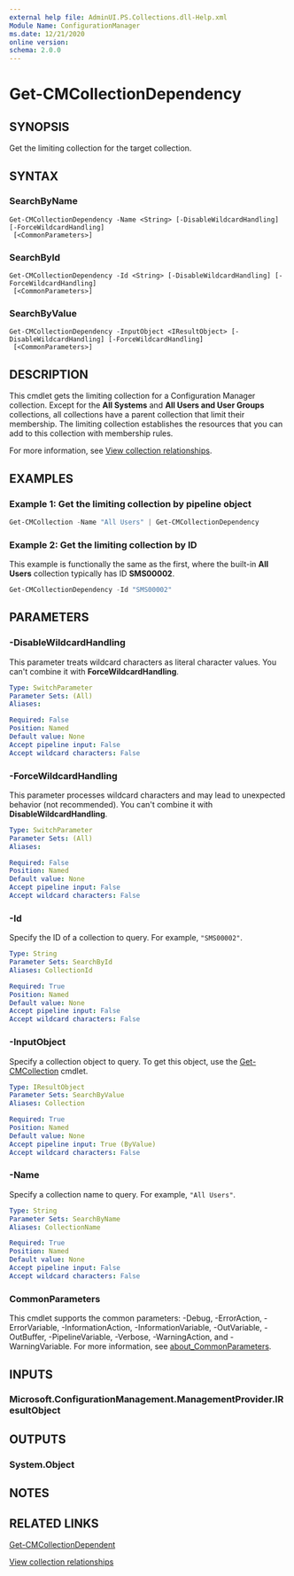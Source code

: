 ```yaml
---
external help file: AdminUI.PS.Collections.dll-Help.xml
Module Name: ConfigurationManager
ms.date: 12/21/2020
online version:
schema: 2.0.0
---
```


# Get-CMCollectionDependency

## SYNOPSIS

Get the limiting collection for the target collection.

## SYNTAX

### SearchByName
```
Get-CMCollectionDependency -Name <String> [-DisableWildcardHandling] [-ForceWildcardHandling]
 [<CommonParameters>]
```

### SearchById
```
Get-CMCollectionDependency -Id <String> [-DisableWildcardHandling] [-ForceWildcardHandling]
 [<CommonParameters>]
```

### SearchByValue
```
Get-CMCollectionDependency -InputObject <IResultObject> [-DisableWildcardHandling] [-ForceWildcardHandling]
 [<CommonParameters>]
```

## DESCRIPTION

This cmdlet gets the limiting collection for a Configuration Manager collection. Except for the **All Systems** and **All Users and User Groups** collections, all collections have a parent collection that limit their membership. The limiting collection establishes the resources that you can add to this collection with membership rules.

For more information, see [View collection relationships](/mem/configmgr/core/clients/manage/collections/manage-collections#view-collection-relationships).

## EXAMPLES

### Example 1: Get the limiting collection by pipeline object

```powershell
Get-CMCollection -Name "All Users" | Get-CMCollectionDependency
```

### Example 2: Get the limiting collection by ID

This example is functionally the same as the first, where the built-in **All Users** collection typically has ID **SMS00002**.

```powershell
Get-CMCollectionDependency -Id "SMS00002"
```

## PARAMETERS

### -DisableWildcardHandling

This parameter treats wildcard characters as literal character values. You can't combine it with **ForceWildcardHandling**.

```yaml
Type: SwitchParameter
Parameter Sets: (All)
Aliases:

Required: False
Position: Named
Default value: None
Accept pipeline input: False
Accept wildcard characters: False
```

### -ForceWildcardHandling

This parameter processes wildcard characters and may lead to unexpected behavior (not recommended). You can't combine it with **DisableWildcardHandling**.

```yaml
Type: SwitchParameter
Parameter Sets: (All)
Aliases:

Required: False
Position: Named
Default value: None
Accept pipeline input: False
Accept wildcard characters: False
```

### -Id

Specify the ID of a collection to query. For example, `"SMS00002"`.

```yaml
Type: String
Parameter Sets: SearchById
Aliases: CollectionId

Required: True
Position: Named
Default value: None
Accept pipeline input: False
Accept wildcard characters: False
```

### -InputObject

Specify a collection object to query. To get this object, use the [Get-CMCollection](Get-CMCollection.md) cmdlet.

```yaml
Type: IResultObject
Parameter Sets: SearchByValue
Aliases: Collection

Required: True
Position: Named
Default value: None
Accept pipeline input: True (ByValue)
Accept wildcard characters: False
```

### -Name

Specify a collection name to query. For example, `"All Users"`.

```yaml
Type: String
Parameter Sets: SearchByName
Aliases: CollectionName

Required: True
Position: Named
Default value: None
Accept pipeline input: False
Accept wildcard characters: False
```

### CommonParameters
This cmdlet supports the common parameters: -Debug, -ErrorAction, -ErrorVariable, -InformationAction, -InformationVariable, -OutVariable, -OutBuffer, -PipelineVariable, -Verbose, -WarningAction, and -WarningVariable. For more information, see [about_CommonParameters](http://go.microsoft.com/fwlink/?LinkID=113216).

## INPUTS

### Microsoft.ConfigurationManagement.ManagementProvider.IResultObject

## OUTPUTS

### System.Object

## NOTES

## RELATED LINKS

[Get-CMCollectionDependent](Get-CMCollectionDependent.md)

[View collection relationships](/mem/configmgr/core/clients/manage/collections/manage-collections#view-collection-relationships)
